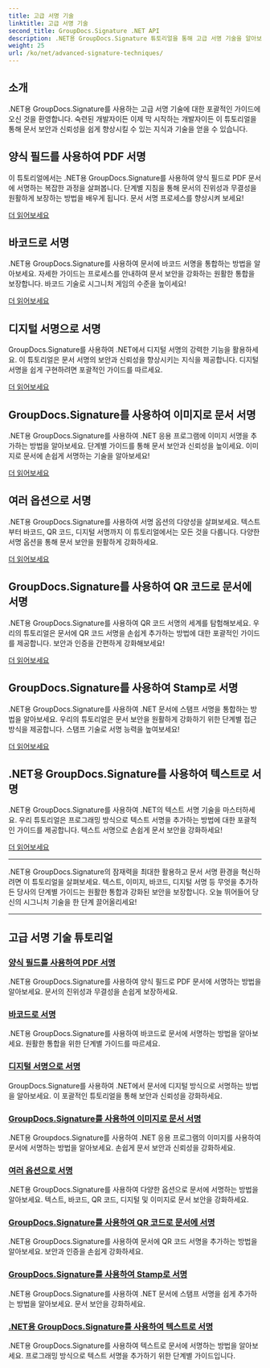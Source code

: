```yaml
---
title: 고급 서명 기술
linktitle: 고급 서명 기술
second_title: GroupDocs.Signature .NET API
description: .NET용 GroupDocs.Signature 튜토리얼을 통해 고급 서명 기술을 알아보세요. 바코드, 디지털 등을 사용하여 PDF, 이미지, 문서에 원활하게 서명하세요.
weight: 25
url: /ko/net/advanced-signature-techniques/
---
```

## 소개

.NET용 GroupDocs.Signature를 사용하는 고급 서명 기술에 대한 포괄적인 가이드에 오신 것을 환영합니다. 숙련된 개발자이든 이제 막 시작하는 개발자이든 이 튜토리얼을 통해 문서 보안과 신뢰성을 쉽게 향상시킬 수 있는 지식과 기술을 얻을 수 있습니다.

## 양식 필드를 사용하여 PDF 서명

이 튜토리얼에서는 .NET용 GroupDocs.Signature를 사용하여 양식 필드로 PDF 문서에 서명하는 복잡한 과정을 살펴봅니다. 단계별 지침을 통해 문서의 진위성과 무결성을 원활하게 보장하는 방법을 배우게 됩니다. 문서 서명 프로세스를 향상시켜 보세요!

[더 읽어보세요](./sign-pdf-form-field/)

## 바코드로 서명

.NET용 GroupDocs.Signature를 사용하여 문서에 바코드 서명을 통합하는 방법을 알아보세요. 자세한 가이드는 프로세스를 안내하여 문서 보안을 강화하는 원활한 통합을 보장합니다. 바코드 기술로 시그니처 게임의 수준을 높이세요!

[더 읽어보세요](./sign-with-barcode/)

## 디지털 서명으로 서명

GroupDocs.Signature를 사용하여 .NET에서 디지털 서명의 강력한 기능을 활용하세요. 이 튜토리얼은 문서 서명의 보안과 신뢰성을 향상시키는 지식을 제공합니다. 디지털 서명을 쉽게 구현하려면 포괄적인 가이드를 따르세요.

[더 읽어보세요](./sign-with-digital/)

## GroupDocs.Signature를 사용하여 이미지로 문서 서명

.NET용 GroupDocs.Signature를 사용하여 .NET 응용 프로그램에 이미지 서명을 추가하는 방법을 알아보세요. 단계별 가이드를 통해 문서 보안과 신뢰성을 높이세요. 이미지로 문서에 손쉽게 서명하는 기술을 알아보세요!

[더 읽어보세요](./sign-with-image/)

## 여러 옵션으로 서명

.NET용 GroupDocs.Signature를 사용하여 서명 옵션의 다양성을 살펴보세요. 텍스트부터 바코드, QR 코드, 디지털 서명까지 이 튜토리얼에서는 모든 것을 다룹니다. 다양한 서명 옵션을 통해 문서 보안을 원활하게 강화하세요.

[더 읽어보세요](./sign-with-multiple-options/)

## GroupDocs.Signature를 사용하여 QR 코드로 문서에 서명

.NET용 GroupDocs.Signature를 사용하여 QR 코드 서명의 세계를 탐험해보세요. 우리의 튜토리얼은 문서에 QR 코드 서명을 손쉽게 추가하는 방법에 대한 포괄적인 가이드를 제공합니다. 보안과 인증을 간편하게 강화해보세요!

[더 읽어보세요](./sign-with-qr-code/)

## GroupDocs.Signature를 사용하여 Stamp로 서명

.NET용 GroupDocs.Signature를 사용하여 .NET 문서에 스탬프 서명을 통합하는 방법을 알아보세요. 우리의 튜토리얼은 문서 보안을 원활하게 강화하기 위한 단계별 접근 방식을 제공합니다. 스탬프 기술로 서명 능력을 높여보세요!

[더 읽어보세요](./sign-with-stamp/)

## .NET용 GroupDocs.Signature를 사용하여 텍스트로 서명

.NET용 GroupDocs.Signature를 사용하여 .NET의 텍스트 서명 기술을 마스터하세요. 우리 튜토리얼은 프로그래밍 방식으로 텍스트 서명을 추가하는 방법에 대한 포괄적인 가이드를 제공합니다. 텍스트 서명으로 손쉽게 문서 보안을 강화하세요!

[더 읽어보세요](./sign-with-text/)

---

.NET용 GroupDocs.Signature의 잠재력을 최대한 활용하고 문서 서명 환경을 혁신하려면 이 튜토리얼을 살펴보세요. 텍스트, 이미지, 바코드, 디지털 서명 등 무엇을 추가하든 당사의 단계별 가이드는 원활한 통합과 강화된 보안을 보장합니다. 오늘 뛰어들어 당신의 시그니처 기술을 한 단계 끌어올리세요!

---

## 고급 서명 기술 튜토리얼
### [양식 필드를 사용하여 PDF 서명](./sign-pdf-form-field/)
.NET용 GroupDocs.Signature를 사용하여 양식 필드로 PDF 문서에 서명하는 방법을 알아보세요. 문서의 진위성과 무결성을 손쉽게 보장하세요.
### [바코드로 서명](./sign-with-barcode/)
.NET용 GroupDocs.Signature를 사용하여 바코드로 문서에 서명하는 방법을 알아보세요. 원활한 통합을 위한 단계별 가이드를 따르세요.
### [디지털 서명으로 서명](./sign-with-digital/)
GroupDocs.Signature를 사용하여 .NET에서 문서에 디지털 방식으로 서명하는 방법을 알아보세요. 이 포괄적인 튜토리얼을 통해 보안과 신뢰성을 강화하세요.
### [GroupDocs.Signature를 사용하여 이미지로 문서 서명](./sign-with-image/)
.NET용 Groupdocs.Signature를 사용하여 .NET 응용 프로그램의 이미지를 사용하여 문서에 서명하는 방법을 알아보세요. 손쉽게 문서 보안과 신뢰성을 강화하세요.
### [여러 옵션으로 서명](./sign-with-multiple-options/)
.NET용 GroupDocs.Signature를 사용하여 다양한 옵션으로 문서에 서명하는 방법을 알아보세요. 텍스트, 바코드, QR 코드, 디지털 및 이미지로 문서 보안을 강화하세요.
### [GroupDocs.Signature를 사용하여 QR 코드로 문서에 서명](./sign-with-qr-code/)
.NET용 GroupDocs.Signature를 사용하여 문서에 QR 코드 서명을 추가하는 방법을 알아보세요. 보안과 인증을 손쉽게 강화하세요.
### [GroupDocs.Signature를 사용하여 Stamp로 서명](./sign-with-stamp/)
.NET용 GroupDocs.Signature를 사용하여 .NET 문서에 스탬프 서명을 쉽게 추가하는 방법을 알아보세요. 문서 보안을 강화하세요.
### [.NET용 GroupDocs.Signature를 사용하여 텍스트로 서명](./sign-with-text/)
.NET용 GroupDocs.Signature를 사용하여 텍스트로 문서에 서명하는 방법을 알아보세요. 프로그래밍 방식으로 텍스트 서명을 추가하기 위한 단계별 가이드입니다.